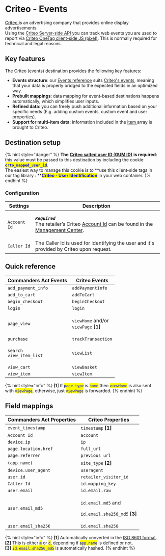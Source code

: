 # Criteo - Events

[Criteo ](https://www.criteo.com/)is an advertising company that provides online display advertisements.\
Using the [Criteo Server-side API](https://guides.criteotilt.com/onetag/s2s/#sending-events) you can track web events you are used to report via [Criteo OneTag client-side JS (pixel)](https://help.criteo.com/kb/guide/en/all-criteo-onetag-events-and-parameters-vZbzbEeY86/Steps/775825). This is normally required for technical and legal reasons.

## Key features

The Criteo (events) destination provides the following key features:

* **Events structure**: our [Events reference](https://community.commandersact.com/platform-x/developers/tracking/events-reference) suits [Criteo's events](https://help.criteo.com/kb/guide/en/all-criteo-onetag-events-and-parameters-vZbzbEeY86/Steps/775825), meaning that your data is properly bridged to the expected fields in an optimized way.
* **Prebuilt mappings**: data mapping for event-based destinations happens automatically, which simplifies user inputs.
* **Refined data**: you can freely push additional information based on your specific needs (E.g. adding custom events, custom event and user properties).
* **Support for multi-item data**: information included in the [item ](https://community.commandersact.com/platform-x/developers/tracking/events-reference#item)array is brought to Criteo.

## Destination setup

{% hint style="danger" %}
**The** [**Criteo salted user ID (GUM ID)**](https://guides.criteotilt.com/onetag/s2s/#criteo-gum-call) **is required**: this value must be passed to this destination by including the cookie <mark style="color:blue;">**`crto_mapped_user_id`**</mark>. \
The easiest way to manage this cookie is to **use this client-side tags in our tag library : **<mark style="color:blue;">**Criteo - User Identification**</mark> in your web container.
{% endhint %}

### Configuration

| Settings     | Description                                                                                                                                                                                                                |
| ------------ | -------------------------------------------------------------------------------------------------------------------------------------------------------------------------------------------------------------------------- |
| `Account Id` | <p><em><strong><code>Required</code></strong></em> <br>The retailer’s Criteo <a href="https://marketing.criteo.com/">Account Id</a> can be found in the <a href="https://marketing.criteo.com/">Management Center</a>.</p> |
| `Caller Id`  | The Caller Id is used for identifying the user and it's provided by Criteo upon request.                                                                                                                                   |

## Quick reference

| Commanders Act Events                                      | Criteo Events                                                                     |
| ---------------------------------------------------------- | --------------------------------------------------------------------------------- |
| `add_payment_info`                                         | `addPaymentInfo`                                                                  |
| `add_to_cart`                                              | `addToCart`                                                                       |
| `begin_checkout`                                           | `beginCheckout`                                                                   |
| `login`                                                    | `login`                                                                           |
| `page_view`                                                | <p><code>viewHome</code> and/or<br><code>viewPage</code> <strong>[1]</strong></p> |
| `purchase`                                                 | `trackTransaction`                                                                |
| <p><code>search</code> <br><code>view_item_list</code></p> | `viewList`                                                                        |
| `view_cart`                                                | `viewBasket`                                                                      |
| `view_item`                                                | `viewItem`                                                                        |

{% hint style="info" %}
**\[1]** If <mark style="color:blue;">`page.type`</mark> is <mark style="color:blue;">`home`</mark> then <mark style="color:blue;">`viewHome`</mark> is also sent with <mark style="color:blue;">`viewPage`</mark>, otherwise, just <mark style="color:blue;">`viewPage`</mark> is forwarded.
{% endhint %}

## Field mappings

| Commanders Act Properties | Criteo Properties                                                                                |
| ------------------------- | ------------------------------------------------------------------------------------------------ |
| `event_timestamp`         | `timestamp` **\[1]**                                                                             |
| `Account Id`              | `account`                                                                                        |
| `device.ip`               | `ip`                                                                                             |
| `page.location.href`      | `full_url`                                                                                       |
| `page.referrer`           | `previous_url`                                                                                   |
| `(app.name)`              | `site_type` **\[2]**                                                                             |
| `device.user_agent`       | `useragent`                                                                                      |
| `user.id`                 | `retailer_visitor_id`                                                                            |
| `Caller Id`               | `id.mapping_key`                                                                                 |
| `user.email`              | `id.email.raw`                                                                                   |
| `user.email_md5`          | <p><code>id.email.md5</code> and</p><p><code>id.email.sha256_md5</code> <strong>[3]</strong></p> |
| `user.email_sha256`       | `id.email.sha256`                                                                                |

{% hint style="info" %}
**\[1]** Automatically converted in the [ISO 8601 format](https://en.wikipedia.org/wiki/ISO\_8601).\
**\[2]** This is either <mark style="color:blue;">`m`</mark> or <mark style="color:blue;">`d`</mark>, depending if <mark style="color:blue;">`app.name`</mark> is defined or not.\
**\[3]** <mark style="color:blue;">`id.email.sha256_md5`</mark> is automatically hashed.
{% endhint %}
